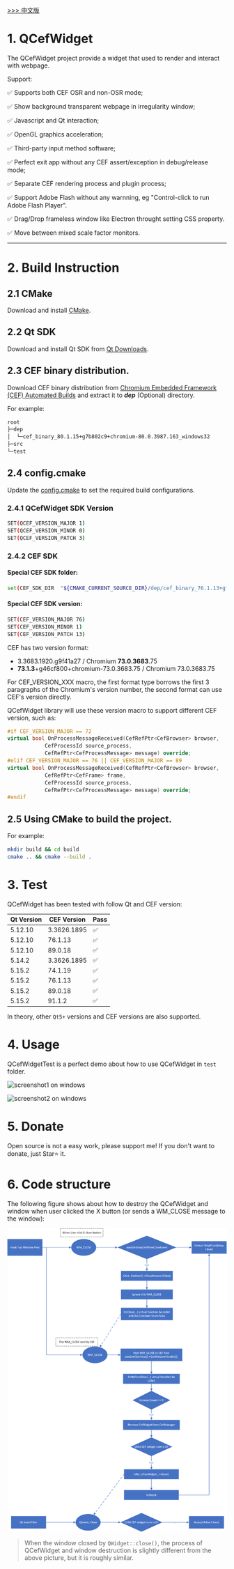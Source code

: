 [ >>> 中文版](README_ch.md)

# 1. QCefWidget

The QCefWidget project provide a widget that used to render and interact with webpage. 

Support:

✅ Supports both CEF OSR and non-OSR mode;

✅ Show background transparent webpage in irregularity window;

✅ Javascript and Qt interaction;

✅ OpenGL graphics acceleration;

✅ Third-party input method software;

✅ Perfect exit app without any CEF assert/exception in debug/release mode;

✅ Separate CEF rendering process and plugin process;

✅ Support Adobe Flash without any warnning, eg "Control-click to run Adobe Flash Player".

✅ Drag/Drop frameless window like Electron throught setting CSS property.

✅ Move between mixed scale factor monitors.

---


# 2. Build Instruction
## 2.1 CMake

Download and install [CMake](https://cmake.org/).

## 2.2 Qt SDK

Download and install Qt SDK from [Qt Downloads](https://download.qt.io/archive/qt/).

## 2.3 CEF binary distribution.

Download CEF binary distribution from [Chromium Embedded Framework (CEF) Automated Builds](https://cef-builds.spotifycdn.com/index.html) and extract it to ***dep***   (Optional) directory.

For example:

```txt
root
├─dep
│  └─cef_binary_80.1.15+g7b802c9+chromium-80.0.3987.163_windows32
├─src
└─test
```

## 2.4 config.cmake
Update the [config.cmake](config.cmake) to set the required build configurations.

### 2.4.1 QCefWidget SDK Version

```bash
SET(QCEF_VERSION_MAJOR 1)
SET(QCEF_VERSION_MINOR 0)
SET(QCEF_VERSION_PATCH 3)
```


### 2.4.2 CEF SDK
#### Special CEF SDK folder:

```bash
set(CEF_SDK_DIR  "${CMAKE_CURRENT_SOURCE_DIR}/dep/cef_binary_76.1.13+gf19c584+chromium-76.0.3809.132_windows32")
```

#### Special CEF SDK version:

```bash
SET(CEF_VERSION_MAJOR 76)
SET(CEF_VERSION_MINOR 1)
SET(CEF_VERSION_PATCH 13)
```

CEF has two version format:
- 3.3683.1920.g9f41a27 / Chromium **73.0.3683**.75
- **73.1.3**+g46cf800+chromium-73.0.3683.75 / Chromium 73.0.3683.75

For CEF_VERSION_XXX macro, the first format type borrows the first 3 paragraphs of the Chromium's version number, the second format can use CEF's version directly.

QCefWidget library will use these version macro to support different CEF version, such as:

``` c++
#if CEF_VERSION_MAJOR == 72
virtual bool OnProcessMessageReceived(CefRefPtr<CefBrowser> browser,
			CefProcessId source_process,
			CefRefPtr<CefProcessMessage> message) override;
#elif CEF_VERSION_MAJOR == 76 || CEF_VERSION_MAJOR == 89
virtual bool OnProcessMessageReceived(CefRefPtr<CefBrowser> browser,
			CefRefPtr<CefFrame> frame,
			CefProcessId source_process,
			CefRefPtr<CefProcessMessage> message) override;
#endif
```


## 2.5 Using CMake to build the project.
For example:

```bash
mkdir build && cd build
cmake .. && cmake --build .
```

# 3. Test
QCefWidget has been tested with follow Qt and CEF version:

|Qt Version|CEF Version|Pass|
|---|---|---|
|5.12.10|3.3626.1895|✅|
|5.12.10|76.1.13|✅|
|5.12.10|89.0.18|✅|
|5.14.2|3.3626.1895|✅|
|5.15.2|74.1.19|✅|
|5.15.2|76.1.13|✅|
|5.15.2|89.0.18|✅|
|5.15.2|91.1.2|✅|

In theory, other `Qt5+` versions and CEF versions are also supported.

# 4. Usage
QCefWidgetTest is a perfect demo about how to use QCefWidget in `test` folder.

![screenshot1 on windows](./test/Screenshot/screenshot1.png)

![screenshot2 on windows](./test/Screenshot/screenshot2.png)

# 5. Donate
Open source is not a easy work, please support me! If you don't want to donate, just Star⭐ it.

# 6. Code structure
The following figure shows about how to destroy the QCefWidget and window when user clicked the X button (or sends a WM_CLOSE message to the window):

![user clieck x button](./x-button-close.png)

> When the window closed by `QWidget::close()`, the process of QCefWidget and window destruction is slightly different from the above picture, but it is roughly similar.
